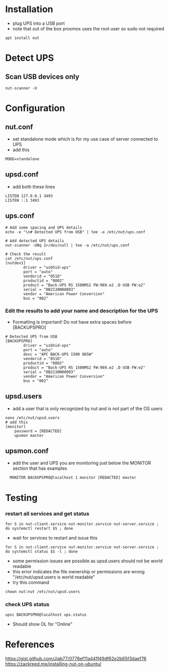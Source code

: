 # Installation
- plug UPS into a USB port
- note that out of the box proxmox uses the root user so sudo not required
```
apt install nut
```

# Detect UPS

## Scan USB devices only
```
nut-scanner -U
```

# Configuration

## nut.conf
- set standalone mode which is for my use case of server connected to UPS
- add this
```
MODE=standalone
```
## upsd.conf
- add both these lines
```
LISTEN 127.0.0.1 3493
LISTEN ::1 3493
```
## ups.conf
```
# Add some spacing and UPS details
echo -e "\n# Detected UPS from USB" | tee -a /etc/nut/ups.conf

# Add detected UPS details
nut-scanner -UNq 2>/dev/null | tee -a /etc/nut/ups.conf

# Check the result
cat /etc/nut/ups.conf
[nutdev1]
        driver = "usbhid-ups"
        port = "auto"
        vendorid = "051D"
        productid = "0002"
        product = "Back-UPS RS 1500MS2 FW:969.e2 .D USB FW:e2"
        serial = "0B2138N08003"
        vendor = "American Power Conversion"
        bus = "002"
```

### Edit the results to add your name and description for the UPS
- Formatting is important!  Do not have extra spaces before [BACKUPSPRO]
```
# Detected UPS from USB
[BACKUPSPRO]
        driver = "usbhid-ups"
        port = "auto"
        desc = "APC BACK-UPS 1500 865W"
        vendorid = "051D"
        productid = "0002"
        product = "Back-UPS RS 1500MS2 FW:969.e2 .D USB FW:e2"
        serial = "0B2138N08003"
        vendor = "American Power Conversion"
        bus = "002"
```

## upsd.users
- add a user that is only recognized by nut and is not part of the OS users

```
nano /etc/nut/upsd.users
# add this
[monitor]
	password = [REDACTED]
	upsmon master
```

## upsmon.conf
- add the user and UPS you are monitoring just below the MONITOR section that has examples
```
  MONITOR BACKUPSPRO@localhost 1 monitor [REDACTED] master
```
# Testing
### restart all services and get status
```
for S in nut-client.service nut-monitor.service nut-server.service ; do systemctl restart $S ; done
```
- wait for services to restart and issue this
```
for S in nut-client.service nut-monitor.service nut-server.service ; do systemctl status $S -l ; done
```

- some permission issues are possible as upsd.users should not be world readable
- this error indicates the file ownership or permissions are wrong "/etc/nut/upsd.users is world readable"
- try this command

```
chown nut:nut /etc/nut/upsd.users
```
### check UPS status
```
upsc BACKUPSPRO@localhost ups.status
```
- Should show OL for "Online"

# References

https://gist.github.com/Jiab77/0778ef11a441f49df62e2b65f3daef76
https://zackreed.me/installing-nut-on-ubuntu/
